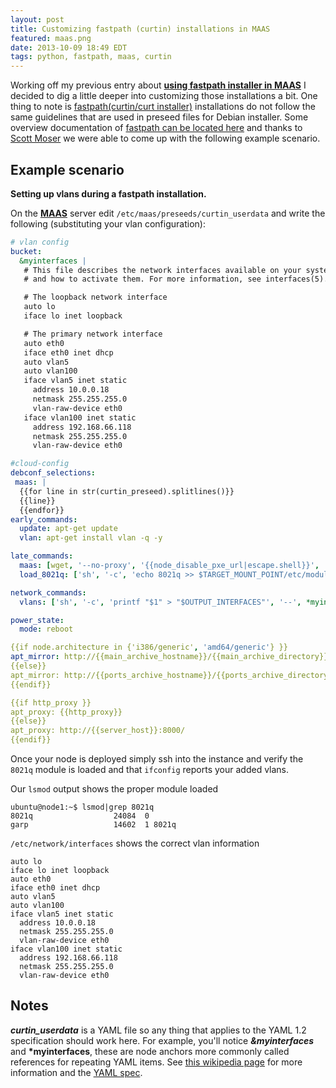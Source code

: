 ```yaml
---
layout: post
title: Customizing fastpath (curtin) installations in MAAS
featured: maas.png
date: 2013-10-09 18:49 EDT
tags: python, fastpath, maas, curtin
---
```

Working off my previous entry about
**[using fastpath installer in MAAS](http://astokes.org/using-fastpath-installer-maas/)**
I decided to dig a little deeper into customizing those installations
a bit. One thing to note is
[fastpath(curtin/curt installer)](http://launchpad.net/curtin)
installations do not follow the same guidelines that are used in
preseed files for Debian installer. Some overview documentation of
[fastpath can be located here](http://bazaar.launchpad.net/~curtin-dev/curtin/trunk/view/head:/doc/topics/overview.rst)
and thanks to [Scott Moser](http://ubuntu-smoser.blogspot.com/) we
were able to come up with the following example scenario.

## Example scenario

**Setting up vlans during a fastpath installation.**

On the **[MAAS](http://maas.ubuntu.com)** server edit
`/etc/maas/preseeds/curtin_userdata` and write the following
(substituting your vlan configuration):

```yaml
# vlan config
bucket:
  &myinterfaces |
   # This file describes the network interfaces available on your system
   # and how to activate them. For more information, see interfaces(5).

   # The loopback network interface
   auto lo
   iface lo inet loopback

   # The primary network interface
   auto eth0
   iface eth0 inet dhcp
   auto vlan5
   auto vlan100
   iface vlan5 inet static
     address 10.0.0.18
     netmask 255.255.255.0
     vlan-raw-device eth0
   iface vlan100 inet static
     address 192.168.66.118
     netmask 255.255.255.0
     vlan-raw-device eth0

#cloud-config
debconf_selections:
 maas: |
  {{for line in str(curtin_preseed).splitlines()}}
  {{line}}
  {{endfor}}
early_commands:
  update: apt-get update
  vlan: apt-get install vlan -q -y

late_commands:
  maas: [wget, '--no-proxy', '{{node_disable_pxe_url|escape.shell}}', '--post-data', '{{node_disable_pxe_data|escape.shell}}', '-O', '/dev/null']
  load_8021q: ['sh', '-c', 'echo 8021q >> $TARGET_MOUNT_POINT/etc/modules']

network_commands:
  vlans: ['sh', '-c', 'printf "$1" > "$OUTPUT_INTERFACES"', '--', *myinterfaces]

power_state:
  mode: reboot

{{if node.architecture in {'i386/generic', 'amd64/generic'} }}
apt_mirror: http://{{main_archive_hostname}}/{{main_archive_directory}}
{{else}}
apt_mirror: http://{{ports_archive_hostname}}/{{ports_archive_directory}}
{{endif}}

{{if http_proxy }}
apt_proxy: {{http_proxy}}
{{else}}
apt_proxy: http://{{server_host}}:8000/
{{endif}}
```

Once your node is deployed simply ssh into the instance and verify the
`8021q` module is loaded and that `ifconfig` reports your added vlans.

Our `lsmod` output shows the proper module loaded

```
ubuntu@node1:~$ lsmod|grep 8021q
8021q                  24084  0 
garp                   14602  1 8021q
```

`/etc/network/interfaces` shows the correct vlan information

```
auto lo
iface lo inet loopback
auto eth0
iface eth0 inet dhcp
auto vlan5
auto vlan100
iface vlan5 inet static
  address 10.0.0.18
  netmask 255.255.255.0
  vlan-raw-device eth0
iface vlan100 inet static
  address 192.168.66.118
  netmask 255.255.255.0
  vlan-raw-device eth0
```

## Notes

***curtin_userdata*** is a YAML file so any thing that applies to the YAML
1.2 specification should work here. For example, you'll notice
***&myinterfaces*** and __*myinterfaces__, these are node anchors more
commonly called references for repeating YAML items. See
[this wikipedia page](http://en.wikipedia.org/wiki/YAML#References)
for more information and the
[YAML spec](http://www.yaml.org/spec/1.2/spec.html).
